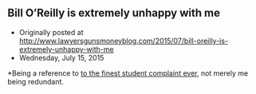 ## Bill O’Reilly is extremely unhappy with me

 * Originally posted at http://www.lawyersgunsmoneyblog.com/2015/07/bill-oreilly-is-extremely-unhappy-with-me
 * Wednesday, July 15, 2015

\*Being a reference to [to the finest student complaint ever](http://acephalous.typepad.com/acephalous/2007/03/and\_yet\_i\_still.html), not merely me being redundant.